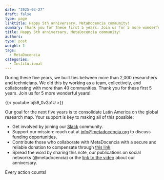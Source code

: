 ```yaml
---
date: "2025-03-27"
draft: false
type: page
linktitle: Happy 5th anniversary, MetaDocencia community!
summary: Thank you for these first 5 years. Join us for 5 more wonderful years!
title: Happy 5th anniversary, MetaDocencia community!
authors: 
type: post
weight: 1
tags: 
  - MetaDocencia 
categories:
  - Institutional
---
```


During these five years, we built ties between more than 2,000 researchers and technicians. We did this by working as a team, collectively, and collaborating with more than 40 communities.
Thank you for these first 5 years. Join us for 5 more wonderful years!

{{< youtube bj59_0v2a1U >}}

Our goal for the next five years is to consolidate Latin America on the global research map. Your support is key to making all of this possible:
- Get involved by joining our [Slack](https://w3id.org/metadocencia/slack) community.
- Support our mission: reach out at info@metadocencia.org to discuss funding opportunities.
- Contribute those who collaborate with MetaDocencia with a secure and reliable donation to compensate through [this link](https://www.metadocencia.org/en/donar/)
- Spread the word by sharing this note, our publications on social networks (@metadocencia) or the [link to the video](https://youtu.be/bj59_0v2a1U) about our anniversary.

Every action counts!
